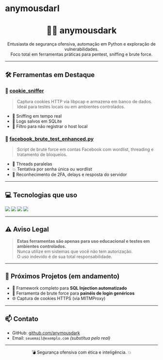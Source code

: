 # anymousdarl
 <h1 align="center">👨‍💻 anymousdark</h1>
<p align="center">
  Entusiasta de segurança ofensiva, automação em Python e exploração de vulnerabilidades.<br>
  Foco total em ferramentas práticas para pentest, sniffing e brute force.
</p>

---

## 🛠️ Ferramentas em Destaque

### 🔎 [cookie_sniffer](https://github.com/anymousdark/cookie_sniffer)
> Captura cookies HTTP via libpcap e armazena em banco de dados. Ideal para testes locais ou em ambientes controlados.

- 📡 Sniffing em tempo real
- 📁 Logs salvos em SQLite
- 🚫 Filtro para não registrar o host local

### 🔐 [facebook_brute_test_enhanced.py](https://github.com/anymousdark/facebook_brute_test_enhanced.py)
> Script de brute force em contas Facebook com wordlist, threading e tratamento de bloqueios.

- 🔄 Threads paralelas
- 💥 Tentativa por senha única ou wordlist
- 🧠 Reconhecimento de 2FA, delays e resposta do servidor

---

## 💻 Tecnologias que uso

<div align="left">
  <img src="https://img.shields.io/badge/Linux-Kali%20%7C%20Ubuntu-%23007ACC?style=flat-square&logo=linux&logoColor=white"/>
  <img src="https://img.shields.io/badge/Python-3.x%20%7C%202.x-%233776AB?style=flat-square&logo=python&logoColor=white"/>
  <img src="https://img.shields.io/badge/Bash-Scripts-%23121011?style=flat-square&logo=gnu-bash&logoColor=white"/>
  <img src="https://img.shields.io/badge/C%23-WinForms%20Tools-%23239120?style=flat-square&logo=c-sharp&logoColor=white"/>
</div>

---

## ⚠️ Aviso Legal

> **Estas ferramentas são apenas para uso educacional e testes em ambientes controlados.**  
> Nunca utilize em sistemas que você não tem autorização.  
> O uso indevido é de sua total responsabilidade.

---

## 🧠 Próximos Projetos (em andamento)

- 🧬 Framework completo para **SQL Injection automatizado**
- 🧰 Ferramenta de brute force para **painéis de login genéricos**
- 🌐 Captura de cookies HTTPS (via MITMProxy)

---

## 📫 Contato

- GitHub: [github.com/anymousdark](https://github.com/anymousdark)
- Email: `seuemail@exemplo.com` *(substitua pelo real)*

---

<p align="center">💣 Segurança ofensiva com ética e inteligência. 💥</p>

